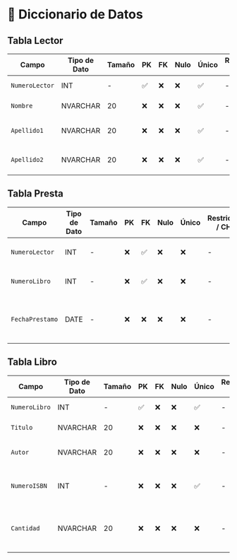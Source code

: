 # 📘 Diccionario de Datos
## Tabla Lector

| Campo           | Tipo de Dato | Tamaño | PK  | FK  | Nulo | Único | Restricciones / CHECK                      | Referencia a                    | Descripción                             |
|----------------|--------------|--------|-----|-----|------|--------|--------------------------------------------|----------------------------------|-----------------------------------------|
| `NumeroLector`     | INT          | -      | ✅  | ❌  | ❌   | ✅     | -                                       | -                                | Identificador del lector            |
| `Nombre`        | NVARCHAR      | 20    | ❌  | ❌  | ❌   | ✅    | -         | -                                | Nombre del lector          |
| `Apellido1`          | NVARCHAR          |20     | ❌  | ❌  | ❌   | ✅    | -| -                            | Apellido paterno del lector                       |
| `Apellido2`          | NVARCHAR          |20     | ❌  | ❌  | ❌   | ✅    | -| -                            | Apellido materno del lector                     |                   |

## Tabla Presta

| Campo           | Tipo de Dato | Tamaño | PK  | FK  | Nulo | Único | Restricciones / CHECK                      | Referencia a                    | Descripción                             |
|----------------|--------------|--------|-----|-----|------|--------|--------------------------------------------|----------------------------------|-----------------------------------------|
| `NumeroLector`          | INT         |-      | ❌  | ✅  | ❌   | ❌   | -|Lector (Numero lector)                       | El lector que solicito el libro
| `NumeroLibro`          | INT         |-      | ❌  | ✅  | ❌   | ❌   | -|Libro (Numero libro)                       | El libro prestado al lector        |
| `FechaPrestamo`          | DATE         |-      | ❌  | ❌  | ❌   | ❌   | -| -                            | Fecha en la que se le presto el libro al lector                      |          |

## Tabla Libro

| Campo           | Tipo de Dato | Tamaño | PK  | FK  | Nulo | Único | Restricciones / CHECK                      | Referencia a                    | Descripción                             |
|----------------|--------------|--------|-----|-----|------|--------|--------------------------------------------|----------------------------------|-----------------------------------------|
| `NumeroLibro`     | INT          | -      | ✅  | ❌  | ❌   | ✅     | -                                       | -                                | Identificador del libro         |
| `Titulo`        | NVARCHAR      | 20    | ❌  | ❌  | ❌   | ❌    | -         | -                                | Titulo del libro         |
| `Autor`          | NVARCHAR         |20    | ❌  | ❌  | ❌   | ❌   | -| -                            | Autro que escribio el libro                       |
| `NumeroISBN`        | INT      | -    | ❌  | ❌  | ❌   | ✅    | -         | -                                | Numero que identifiac a un libro publicado   |
| `Cantidad`          | NVARCHAR         |20    | ❌  | ❌  | ❌   | ❌   | -| -                            | Cantidad de libros que estan en stock en la biblioteca                       |